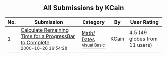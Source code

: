 ﻿<div align="center">

## All Submissions by KCain

</div>

No.  | Submission | Category | By   | User Rating
---- | ---------- | -------- | ---- | -----------
1 | [Calculate Remaining Time for a ProgressBar to Complete<br /><sup>2000-10-26 16:54:28</sup>](https://github.com/Planet-Source-Code/kcain-calculate-remaining-time-for-a-progressbar-to-complete__1-12312) | [Math/ Dates<br /><sup>Visual Basic</sup>](../ByCategory/math-dates__1-37.md) | KCain | 4.5 (49 globes from 11 users)
